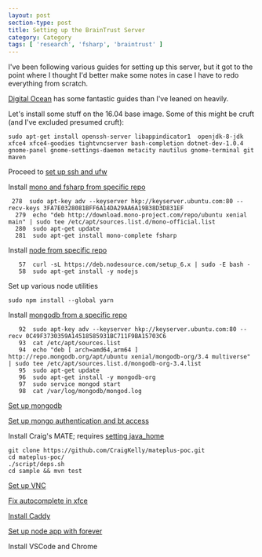 ```yaml
---
layout: post
section-type: post
title: Setting up the BrainTrust Server
category: Category
tags: [ 'research', 'fsharp', 'braintrust' ]
---
```

I've been following various guides for setting up this server, but it got to the point where I thought
I'd better make some notes in case I have to redo everything from scratch.

[Digital Ocean](https://www.digitalocean.com/community/tutorials/initial-server-setup-with-ubuntu-16-04) has some fantastic guides than I've leaned on heavily.

Let's install some stuff on the 16.04 base image. Some of this might be cruft (and I've excluded presumed cruft):

```
sudo apt-get install openssh-server libappindicator1  openjdk-8-jdk xfce4 xfce4-goodies tightvncserver bash-completion dotnet-dev-1.0.4 gnome-panel gnome-settings-daemon metacity nautilus gnome-terminal git maven
```

Proceed to [set up ssh and ufw](https://www.digitalocean.com/community/tutorials/initial-server-setup-with-ubuntu-16-04)

Install [mono and fsharp from specific repo](http://fsharp.org/use/linux/)

```
 278  sudo apt-key adv --keyserver hkp://keyserver.ubuntu.com:80 --recv-keys 3FA7E0328081BFF6A14DA29AA6A19B38D3D831EF
  279  echo "deb http://download.mono-project.com/repo/ubuntu xenial main" | sudo tee /etc/apt/sources.list.d/mono-official.list
  280  sudo apt-get update
  281  sudo apt-get install mono-complete fsharp
```

Install [node from specific repo](https://nodesource.com/blog/installing-node-js-tutorial-ubuntu/)

```
   57  curl -sL https://deb.nodesource.com/setup_6.x | sudo -E bash -
   58  sudo apt-get install -y nodejs
```

Set up various node utilities

```
sudo npm install --global yarn
```

Install [mongodb from a specific repo](https://docs.mongodb.com/manual/tutorial/install-mongodb-on-ubuntu/)

```
   92  sudo apt-key adv --keyserver hkp://keyserver.ubuntu.com:80 --recv 0C49F3730359A14518585931BC711F9BA15703C6
   93  cat /etc/apt/sources.list
   94  echo "deb [ arch=amd64,arm64 ] http://repo.mongodb.org/apt/ubuntu xenial/mongodb-org/3.4 multiverse" | sudo tee /etc/apt/sources.list.d/mongodb-org-3.4.list
   95  sudo apt-get update
   96  sudo apt-get install -y mongodb-org
   97  sudo service mongod start
   98  cat /var/log/mongodb/mongod.log 
```
[Set up mongodb](https://www.digitalocean.com/community/tutorials/how-to-install-mongodb-on-ubuntu-16-04)

[Set up mongo authentication and bt access](https://docs.mongodb.com/manual/tutorial/enable-authentication/)

Install Craig's MATE; requires [setting java_home](https://stackoverflow.com/questions/14183934/how-to-properly-set-java-home-in-etc-environment)

```
git clone https://github.com/CraigKelly/mateplus-poc.git
cd mateplus-poc/
./script/deps.sh 
cd sample && mvn test
```

[Set up VNC](https://www.digitalocean.com/community/tutorials/how-to-install-and-configure-vnc-on-ubuntu-16-04)

[Fix autocomplete in xfce](https://www.smork.info/blog/2015/06/10/fixing_bash_tab_completion_in_xfce.html)

[Install Caddy](https://www.digitalocean.com/community/tutorials/how-to-host-a-website-with-caddy-on-ubuntu-16-04)

[Set up node app with forever](https://www.digitalocean.com/community/tutorials/how-to-host-multiple-node-js-applications-on-a-single-vps-with-nginx-forever-and-crontab)

Install VSCode and Chrome

